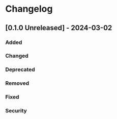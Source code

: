 # Changelog

## [0.1.0 Unreleased] - 2024-03-02

### Added

### Changed

### Deprecated

### Removed

### Fixed

### Security
